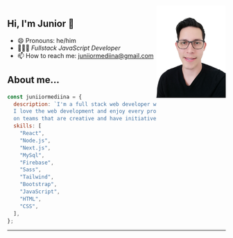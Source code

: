<!--
**juniiormediina/juniiormediina** is a ✨ _special_ ✨ repository because its `README.md` (this file) appears on your GitHub profile.

Here are some ideas to get you started:

- 🔭 I’m currently working on ...
- 🌱 I’m currently learning ...
- 👯 I’m looking to collaborate on ...
- 🤔 I’m looking for help with ...
- 💬 Ask me about ...
- 📫 How to reach me: ...
- 😄 Pronouns: ...
- ⚡ Fun fact: ...
- 🏅 *[Google Developer Expert](https://)
- 📙 *Author of [Aprendiendo JavaScript](https://)*
- 🎬 [*Tech/EduTuber*](https://)
- 🟣 [*Streamer*](https://)
-->

<img width=160 align="right" src="https://github.com/juniiormediina/juniiormediina/blob/main/img/junior-medina.png" />

## Hi, I'm Junior 👋

- 😄 Pronouns: he/him
- 👨🏻‍💻 _Fullstack JavaScript Developer_
- 📫 How to reach me: juniiormediina@gmail.com

## About me...

```js
const juniiormediina = {
  description: `I'm a full stack web developer with knowledge in HTML5, CSS3, Javascript and React.js. 
  I love the web development and enjoy every project I work on, there's something new to learn every day. I like working 
  on teams that are creative and have initiative.`,
  skills: [
    "React",
    "Node.js",
    "Next.js",
    "MySql",
    "Firebase",
    "Sass",
    "Tailwind",
    "Bootstrap",
    "JavaScript",
    "HTML",
    "CSS",
  ],
};
```

---
